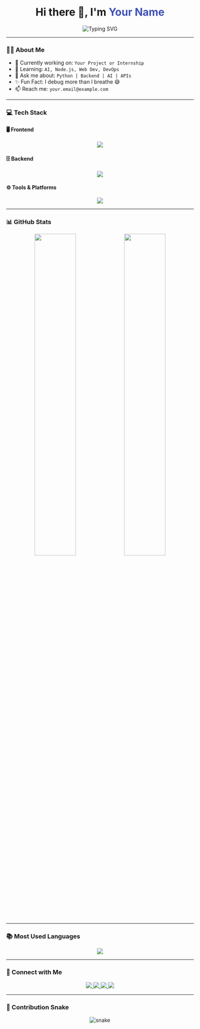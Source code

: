 <!-- Profile header with typing animation -->
<h1 align="center">
  Hi there 👋, I'm <span style="color:#3f51b5;">Your Name</span>
</h1>

<p align="center">
  <img src="https://readme-typing-svg.demolab.com?font=Fira+Code&weight=600&pause=1000&center=true&width=435&lines=AI+Developer+%7C+Web+Developer;Backend+Engineer+%7C+ML+Learner;Tech+Enthusiast+%7C+Open+Source+Lover" alt="Typing SVG" />
</p>

---

<!-- About section -->
### 👨‍💻 About Me

- 🔭 Currently working on: `Your Project or Internship`
- 🌱 Learning: `AI, Node.js, Web Dev, DevOps`
- 💬 Ask me about: `Python | Backend | AI | APIs`
- ✨ Fun Fact: I debug more than I breathe 😅
- 📫 Reach me: `your.email@example.com`

---

<!-- Tech Stack -->
### 💻 Tech Stack

#### 🖥️ Frontend
<p align="center">
  <img src="https://skillicons.dev/icons?i=html,css,js,react,nextjs,tailwind" />
</p>

#### 🗄️ Backend
<p align="center">
  <img src="https://skillicons.dev/icons?i=nodejs,express,django,flask,mongodb,mysql,postgres,firebase,fastapi" />
</p>

#### ⚙️ Tools & Platforms
<p align="center">
  <img src="https://skillicons.dev/icons?i=git,github,vscode,postman,vercel,netlify,docker,linux" />
</p>

---

<!-- GitHub Stats -->
### 📊 GitHub Stats

<p align="center">
  <img src="https://github-readme-stats.vercel.app/api?username=yourusername&show_icons=true&theme=tokyonight" width="47%" />
  <img src="https://github-readme-streak-stats.herokuapp.com/?user=yourusername&theme=tokyonight" width="47%" />
</p>

---

<!-- Top Languages -->
### 📚 Most Used Languages

<p align="center">
  <img src="https://github-readme-stats.vercel.app/api/top-langs/?username=yourusername&layout=compact&theme=tokyonight" />
</p>

---

<!-- Connect -->
### 🔗 Connect with Me

<p align="center">
  <a href="https://www.linkedin.com/in/yourprofile/" target="_blank">
    <img src="https://img.shields.io/badge/LinkedIn-%230077B5.svg?&style=for-the-badge&logo=linkedin&logoColor=white" />
  </a>
  <a href="mailto:your.email@example.com">
    <img src="https://img.shields.io/badge/Gmail-D14836?style=for-the-badge&logo=gmail&logoColor=white" />
  </a>
  <a href="https://twitter.com/yourprofile">
    <img src="https://img.shields.io/badge/Twitter-1DA1F2?style=for-the-badge&logo=twitter&logoColor=white" />
  </a>
  <a href="https://yourportfolio.com">
    <img src="https://img.shields.io/badge/Portfolio-000000?style=for-the-badge&logo=firefox&logoColor=white" />
  </a>
</p>

---

<!-- Snake Animation -->
### 🐍 Contribution Snake

<p align="center">
  <img src="https://github.com/yourusername/yourusername/raw/output/github-contribution-grid-snake.svg" alt="snake" />
</p>
